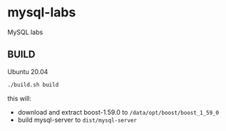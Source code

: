 # mysql-labs

MySQL labs

## BUILD

Ubuntu 20.04

``` bash
./build.sh build
```

this will:

* download and extract boost-1.59.0 to `/data/opt/boost/boost_1_59_0`
* build mysql-server to `dist/mysql-server`
